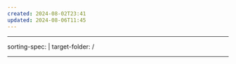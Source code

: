 ```yaml
---
created: 2024-08-02T23:41
updated: 2024-08-06T11:45
---
```


---
sorting-spec: |
target-folder: /

---
